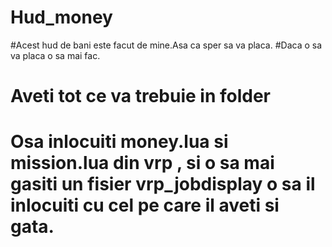 # Hud_money

#Acest hud de bani este facut de mine.Asa ca sper sa va placa.
#Daca o sa va placa o sa mai fac.

# Aveti tot ce va trebuie in folder
  # Osa inlocuiti money.lua si mission.lua din vrp , si o sa mai gasiti un fisier vrp_jobdisplay o sa il inlocuiti cu cel pe care il aveti si gata.
